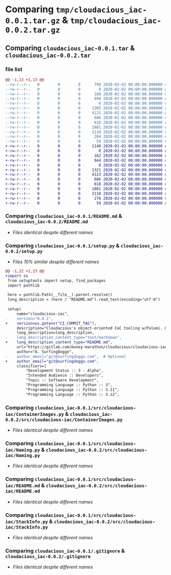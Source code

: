 # Comparing `tmp/cloudacious_iac-0.0.1.tar.gz` & `tmp/cloudacious_iac-0.0.2.tar.gz`

## Comparing `cloudacious_iac-0.0.1.tar` & `cloudacious_iac-0.0.2.tar`

### file list

```diff
@@ -1,13 +1,13 @@
--rw-r--r--   0        0        0      798 2020-02-02 00:00:00.000000 cloudacious_iac-0.0.1/.gitlab-ci.yml
--rw-r--r--   0        0        0        0 2020-02-02 00:00:00.000000 cloudacious_iac-0.0.1/.pre-commit-config.yaml
--rw-r--r--   0        0        0      108 2020-02-02 00:00:00.000000 cloudacious_iac-0.0.1/.pypirc
--rw-r--r--   0        0        0      944 2020-02-02 00:00:00.000000 cloudacious_iac-0.0.1/README.md
--rw-r--r--   0        0        0        0 2020-02-02 00:00:00.000000 cloudacious_iac-0.0.1/config.cfg
--rw-r--r--   0        0        0     1305 2020-02-02 00:00:00.000000 cloudacious_iac-0.0.1/setup.py
--rw-r--r--   0        0        0     4123 2020-02-02 00:00:00.000000 cloudacious_iac-0.0.1/src/cloudacious-iac/ContainerImages.py
--rw-r--r--   0        0        0      606 2020-02-02 00:00:00.000000 cloudacious_iac-0.0.1/src/cloudacious-iac/Naming.py
--rw-r--r--   0        0        0      618 2020-02-02 00:00:00.000000 cloudacious_iac-0.0.1/src/cloudacious-iac/README.md
--rw-r--r--   0        0        0     1881 2020-02-02 00:00:00.000000 cloudacious_iac-0.0.1/src/cloudacious-iac/StackInfo.py
--rw-r--r--   0        0        0     3110 2020-02-02 00:00:00.000000 cloudacious_iac-0.0.1/.gitignore
--rw-r--r--   0        0        0      204 2020-02-02 00:00:00.000000 cloudacious_iac-0.0.1/pyproject.toml
--rw-r--r--   0        0        0       59 2020-02-02 00:00:00.000000 cloudacious_iac-0.0.1/PKG-INFO
+-rw-r--r--   0        0        0     1140 2020-02-02 00:00:00.000000 cloudacious_iac-0.0.2/.gitlab-ci.yml
+-rw-r--r--   0        0        0        0 2020-02-02 00:00:00.000000 cloudacious_iac-0.0.2/.pre-commit-config.yaml
+-rw-r--r--   0        0        0      162 2020-02-02 00:00:00.000000 cloudacious_iac-0.0.2/.pypirc
+-rw-r--r--   0        0        0      944 2020-02-02 00:00:00.000000 cloudacious_iac-0.0.2/README.md
+-rw-r--r--   0        0        0        0 2020-02-02 00:00:00.000000 cloudacious_iac-0.0.2/config.cfg
+-rw-r--r--   0        0        0     1321 2020-02-02 00:00:00.000000 cloudacious_iac-0.0.2/setup.py
+-rw-r--r--   0        0        0     4123 2020-02-02 00:00:00.000000 cloudacious_iac-0.0.2/src/cloudacious-iac/ContainerImages.py
+-rw-r--r--   0        0        0      606 2020-02-02 00:00:00.000000 cloudacious_iac-0.0.2/src/cloudacious-iac/Naming.py
+-rw-r--r--   0        0        0      618 2020-02-02 00:00:00.000000 cloudacious_iac-0.0.2/src/cloudacious-iac/README.md
+-rw-r--r--   0        0        0     1881 2020-02-02 00:00:00.000000 cloudacious_iac-0.0.2/src/cloudacious-iac/StackInfo.py
+-rw-r--r--   0        0        0     3110 2020-02-02 00:00:00.000000 cloudacious_iac-0.0.2/.gitignore
+-rw-r--r--   0        0        0      276 2020-02-02 00:00:00.000000 cloudacious_iac-0.0.2/pyproject.toml
+-rw-r--r--   0        0        0       59 2020-02-02 00:00:00.000000 cloudacious_iac-0.0.2/PKG-INFO
```

### Comparing `cloudacious_iac-0.0.1/README.md` & `cloudacious_iac-0.0.2/README.md`

 * *Files identical despite different names*

### Comparing `cloudacious_iac-0.0.1/setup.py` & `cloudacious_iac-0.0.2/setup.py`

 * *Files 10% similar despite different names*

```diff
@@ -1,22 +1,23 @@
+import os
 from setuptools import setup, find_packages
 import pathlib
 
 here = pathlib.Path(__file__).parent.resolve()
 long_description = (here / "README.md").read_text(encoding="utf-8")
 
 setup(
     name="cloudacious-iac",
-    version="0.0.1",
+    version=os.getenv("CI_COMMIT_TAG"), 
     description="Cloudacious's object-oriented IaC tooling w/Pulumi. Call our classes all day long!",
     long_description=long_description,
-    long_description_content_type="text/markdown",
+    long_description_content_type="README.md",
     url="https://gitlab.com/money-marathon/cloudacious/cloudacious-iac.git",
     author="A. SurfingDoggo",
-    author_email="git@surfingdoggo.com",  # Optional
+    author_email="git@surfingdoggo.com",  
     classifiers=[
         "Development Status :: 3 - Alpha",
         "Intended Audience :: Developers",
         "Topic :: Software Development",
         "Programming Language :: Python :: 3",
         "Programming Language :: Python :: 3.11",
         "Programming Language :: Python :: 3.12",
```

### Comparing `cloudacious_iac-0.0.1/src/cloudacious-iac/ContainerImages.py` & `cloudacious_iac-0.0.2/src/cloudacious-iac/ContainerImages.py`

 * *Files identical despite different names*

### Comparing `cloudacious_iac-0.0.1/src/cloudacious-iac/Naming.py` & `cloudacious_iac-0.0.2/src/cloudacious-iac/Naming.py`

 * *Files identical despite different names*

### Comparing `cloudacious_iac-0.0.1/src/cloudacious-iac/README.md` & `cloudacious_iac-0.0.2/src/cloudacious-iac/README.md`

 * *Files identical despite different names*

### Comparing `cloudacious_iac-0.0.1/src/cloudacious-iac/StackInfo.py` & `cloudacious_iac-0.0.2/src/cloudacious-iac/StackInfo.py`

 * *Files identical despite different names*

### Comparing `cloudacious_iac-0.0.1/.gitignore` & `cloudacious_iac-0.0.2/.gitignore`

 * *Files identical despite different names*

